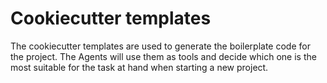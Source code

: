 # Cookiecutter templates

The cookiecutter templates are used to generate the boilerplate code for the project. The Agents will use them as tools and decide which one is the most suitable for the task at hand when starting a new project.
